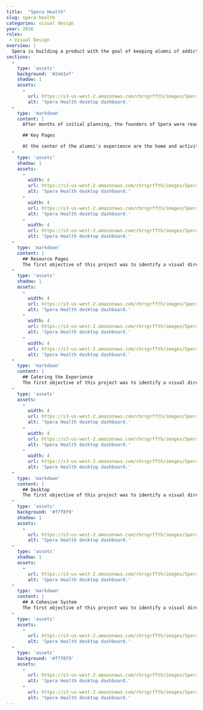 ```yaml
---
title:  "Spera Health"
slug: spera-health
categories: visual design
year: 2016
roles:
 - Visual Design
overview: |
  Spera is building a product with the goal of keeping alumni of addiction rehabilitation in touch with both each other and their mentors. With all of the business work and initial planning, all Spera needed was a design to bring their product to market.
sections:
  -
    type: 'assets'
    background: '#2eb1ef'
    shadow: 1
    assets:
      -
        url: https://s3-us-west-2.amazonaws.com/chrsgrffth/images/Spera-Desktop-Main.png
        alt: 'Spera Health desktop dashboard.'
  -
    type: 'markdown'
    content: |
      After months of initial planning, the founders of Spera were ready to start building interest in their idea. They came to me with rudimentary wireframes of their products. I consulted on both user experience and interaction decisions and designed the visual aesthetic for their platform, delivering assets that are used to both inform the development of the product and steer attention its direction. To finalize the project, I delivered screen designs and a styleguide that document the elements and design specifications that can be used by Spera's team to iterate expand upon the product.

      ## Key Pages

      At the center of the alumni's experience are the home and activity feed. The home page provides an overview of tasks and notifications for the individual, while the feed provides an overview of the activity in an alumni's network.
  -
    type: 'assets'
    shadow: 1
    assets:
      -
        width: 4
        url: https://s3-us-west-2.amazonaws.com/chrsgrffth/images/Spera-Mobile-Home.png
        alt: 'Spera Health desktop dashboard.'
      -
        width: 4
        url: https://s3-us-west-2.amazonaws.com/chrsgrffth/images/Spera-Mobile-Contacts.png
        alt: 'Spera Health desktop dashboard.'
      -
        width: 4
        url: https://s3-us-west-2.amazonaws.com/chrsgrffth/images/Spera-Mobile-Feed.png
        alt: 'Spera Health desktop dashboard.'
  -
    type: 'markdown'
    content: |
      ## Resource Pages
      The first objective of this project was to identify a visual direction for the platform. The direction would inform the design of further screens and components in the design system. Spera's founders wanted the platform to feel light-hearted and professional.
  -
    type: 'assets'
    shadow: 1
    assets:
      -
        width: 4
        url: https://s3-us-west-2.amazonaws.com/chrsgrffth/images/Spera-Mobile-Contacts.png
        alt: 'Spera Health desktop dashboard.'
      -
        width: 4
        url: https://s3-us-west-2.amazonaws.com/chrsgrffth/images/Spera-Mobile-Messages--Top.png
        alt: 'Spera Health desktop dashboard.'
      -
        width: 4
        url: https://s3-us-west-2.amazonaws.com/chrsgrffth/images/Spera-Mobile-Messages.png
        alt: 'Spera Health desktop dashboard.'
  -
    type: 'markdown'
    content: |
      ## Catering the Experience
      The first objective of this project was to identify a visual direction for the platform. The direction would inform the design of further screens and components in the design system. Spera's founders wanted the platform to feel light-hearted and professional.
  -
    type: 'assets'
    assets:
      -
        width: 4
        url: https://s3-us-west-2.amazonaws.com/chrsgrffth/images/Spera-Mobile-Settings-Sharing.png
        alt: 'Spera Health desktop dashboard.'
      -
        width: 4
        url: https://s3-us-west-2.amazonaws.com/chrsgrffth/images/Spera-Mobile-Progress--ChartOptions.png
        alt: 'Spera Health desktop dashboard.'
      -
        width: 4
        url: https://s3-us-west-2.amazonaws.com/chrsgrffth/images/Spera-Mobile-GoalCompleted.png
        alt: 'Spera Health desktop dashboard.'
  -
    type: 'markdown'
    content: |
      ## Desktop
      The first objective of this project was to identify a visual direction for the platform. The direction would inform the design of further screens and components in the design system. Spera's founders wanted the platform to feel light-hearted and professional.
  -
    type: 'assets'
    background: '#f7f8f9'
    shadow: 1
    assets:
      -
        url: https://s3-us-west-2.amazonaws.com/chrsgrffth/images/Spera-Desktop-Home.png
        alt: 'Spera Health desktop dashboard.'
  -
    type: 'assets'
    shadow: 1
    assets:
      -
        url: https://s3-us-west-2.amazonaws.com/chrsgrffth/images/Spera-Desktop-Main.png
        alt: 'Spera Health desktop dashboard.'
  -
    type: 'markdown'
    content: |
      ## A Cohesive System
      The first objective of this project was to identify a visual direction for the platform. The direction would inform the design of further screens and components in the design system. Spera's founders wanted the platform to feel light-hearted and professional.
  -
    type: 'assets'
    assets:
      -
        url: https://s3-us-west-2.amazonaws.com/chrsgrffth/images/Spera-Pattern-Library--Specs.png
        alt: 'Spera Health desktop dashboard.'
  -
    type: 'assets'
    background: '#f7f8f9'
    assets:
      -
        url: https://s3-us-west-2.amazonaws.com/chrsgrffth/images/Spera-Pattern-Library.png
        alt: 'Spera Health desktop dashboard.'
      -
        url: https://s3-us-west-2.amazonaws.com/chrsgrffth/images/Spera-Pattern-Library--Form.png
        alt: 'Spera Health desktop dashboard.'
---
```


